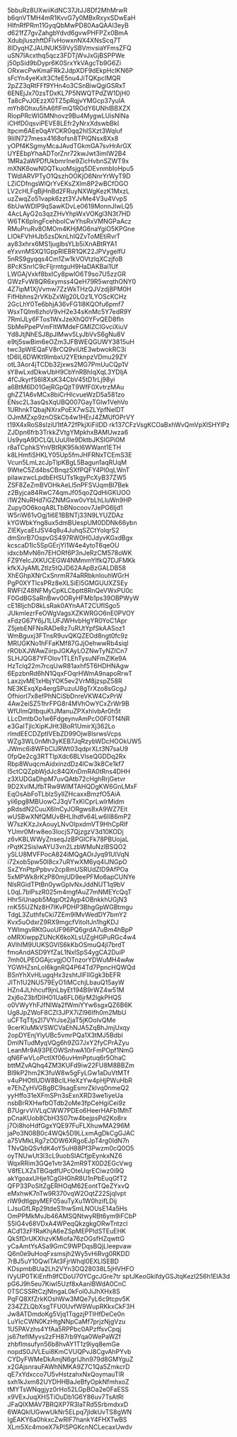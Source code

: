 5bbuRz8UXwiiKdNC37JtJJ8Df2MhMrwR
b6qnVTMH4mR1KvvG7y0MBxRxyxSDwEaH
HIfnRfPRm11GyqQbMwPD80AaQAAI3eyB
d621fZ7gvZahgbYdvd6gvwPHFPZx0BmA
XdubjluszhftDFlvHowxnNX4XNsScq7T
8IDyqHZJAUNUK59VySBVmvsiaYFmsZFQ
uSN7IAcxthq5qcz3FDTjWvJxGjBSPPWe
j50pSid9bDypr6K0SrxYkVAgcTb9G6Zi
ORxwcPwKmaFRk2JdpXDF9dEkpHclKN6P
sFcYn4yeKxlt3CfeE5nu4JiTQKpcIMQR
2pZZ3qRtFFf9YHn4o3CSnBiwQgiGSRxT
6ENEjJx70zsTDxKL7P5NWQTPdZW1DjH0
Ta8cPvJ0EzzX0TZ5pRqjvYMGcp37yuIA
mYh8Ohxu5hA6fIFmQ1ROdY6UNhlBBXZX
RlopPRcWIGMNhovz9Bu4MygwLUisNINa
iCHfD0qsviPEVE8LEfr2yNrxXdswbBkI
ltpcm6AEe0qAYCKR0qq2hISXzt3Wqluf
9liIN727mesx4168ofsn8TPIQNsx8Xx8
yOPf4KSgmyMcaJAvdTGkmGA7svHrArGX
UYEEbpYhaADTorZnr72kwJwt3imlW2B4
1MRa2aWPDfUkbmrIne9ZicHvbnSZWT9x
mXNK6owN0QTkuoMsjgq5DEvnmbIoHpu5
TWdlARVPTyO1QszhOOKjO6NnrYrWyT9D
LZiCDfngsWlQrYvEKsZXlm8P2wBCfOGO
LV2cHLFqBjHnBd2FRuyNXWgKezK1MxzL
uzZwqZo51vapk6zzt3YJvMe4V3u4VvpS
6bUwWDIP9qSawKDvLe0619MonnJIwLQ5
4AcLAyG2o3qzZHvYhpWxVOKgl3N3t7HD
W6TK6plngFcehboICwYhsRxVMNGPaAcz
RMuPruRv8OMOm4KHjMG6naYgiO5KPGne
LIOkFVhHJb5zsDknLhIQZvToMEtiRvrT
ay83xhrx6MS1juglbsYLb5iXnABtRYA1
eYxvnMSXQ1GppRIEBR1QK22JPVygelfU
5nRS9gyqqs4Cm1Zw1kVOVtzlqXCzjfoB
8PcKSnrlC9cFIjrmtguH9HaDAKBai1Uf
LWGAjVxkf8bxICy8pwlO6T9so7U5zzGR
GWzFvW8QR6xymss4QeH79R5wrqthONY0
4Z7ipM1XjVvmw7ZzWkTHzQJVzdj8PM0H
FifHbhns2rVKbZxWg20LOz1LYOScKCHz
2GcLhY0Te6bhjA36vFG1I8KQOfu6pmf7
WsxTQIm6zhoV9vH2e34sKnMc5Y7edR9Y
7RmlJLy6FTos1WxJzeXhQ0YFvQED8fln
SbMePpePVmFItWMdeFGMlZCIGvciXiuV
Yd8JtjNhESJ8pJlMwv5LyJbVvS6gNu8V
e9tj5swBim6eOZm3JFBWEQGUWY3815uH
twc3pWIEQaFV8rCQ9viUtE3wbwokRC3i
tD6lL6DWKt9lmbxU2YEtknpzVDmu29ZY
otL3Aor4jTCDb32jxws2MG7PmUuCQp1V
sY8wLxdDkwUbH9CbYnRBhIqXqL3YDIjA
4fCJkyrfS6I8XsK34CbV45tD1rLj98yi
a6BtM6D01GejRGpQjtT9WfF0XvtrzMAu
ghZZ1A6vMCx8biCrHlcvueWzD5a581zo
ENsc2L3asQsXqUBQ007GayTGlw1VehVo
1URhnkTQbajNXrxPoEX7wSZLYpfNelDT
OJmMZxp9znOSkCb4w1HErJ4ZMUfOPrVY
t19X4xRoS8sIziU1tfA72fPkjXiFiIDD
rk137CFzVsgKCOaBxhWvQmVpXlSHYlPz
ZJDpn6frb3TrkkZVtgYMpkhxBAMUwza6
Us9yqA9DCLQLUuUIle9DktbJKSIGPi0M
r8aTCphkSYnVBtRjK95lkI6WWant1ETH
k8LHmfiSHKLY05Up5fmJHFRNxTCEmS3E
Vcun5LmLzcJpTlpKBgL5Bagun1aqRUqM
9WteC5Zd4bsCBnqzSXfPQFY4Pl0qLWnT
pilawzwcLpdbEHSUTs1kgyPcXyB37ZW5
ZSF8ZeZmBVOHkAeLl5nPFSVJqmBl7Bek
z2Byjca84RwC74qmJf05qoZQdHiGKUOO
i1W2NuRHd7iGZNMGxw0vYbLhLluWn9HP
Zupy0O6koqA8LTbBNocoov7JePG6Ijd1
W5riW61vOgj1i6E1BBNTj33N9LYUZDAz
kYGWbkYng8ux5dmBUespUM0DDNk66ybn
ZIEKycaEtJSV4q8u4JuhqSZCtYolqrS2
dmSnrB7OspvGS497RW0H0JdyvKGxdBgx
kcscaD1lc5SpGErjYI1W4e4ytoT6qeOU
idxcbMvN6n7EHORf6P3nJeRzCM578oWK
FZ9YeIcJXKUCEGW4NMmmYlfkQ7DJFMKk
kfkXJyAMLZtIz5tQJD62AApBzGALDB58
XhEGhpXNrCxSnrmR74aRRbknIouhWGrH
PgP0XYTlcsPRz8eXLSiEl5GMGUUXZSEy
RWFlZ48NFMyCpKLCbptt8RnQeVWxPU0c
F0GdBGSaRnBwv0ORyHFMb1ps39OBPWyW
cE18ljchD8kLsRak0AYnAAT2CUfISgo5
JUkmlezrFeOWgVagsXZKWRGO6nE0PVOY
xFdzG67Y6jJ1LUFJWHvbHgYR0YoC1Apr
Z5jebENFNsRADe8z7uRUtYpfSkAASoz1
WmBguxj3FTnsR9uvQKQZEOd8ngt0fc9z
MRUGKNo1hFFaKMf87GJjOehwwRb4siqI
rRObXJWAwZiirpJGKAyLOZNwTyNZICn7
SLHJQG87YFOlov1TLEhTysuNFmZlKe9A
HzTclq22m7rcqUwR81axhf5T6HDHNAgw
6EpzbnRd6hN1QqxFOqrHWmA9napoRrwT
LaxzjvME1xHbjYOK5ev2VrM8jzspZ58R
NE3KExqXp4ergSPuzuU8gTrXzo8sGcgJ
OfhiorI7x8efPhNCiSbDnreVKW4CxPrW
4Aw2eiSZ51hrFPG8r4MVhOwYCxZrWr9B
WfUImQltbquKtJManuZPXxhlvbAr0h5t
LLcDmtbOo1w6FdgeynvAmPcO0F0Tf4NR
e3GaITjlcXipKJHt3BoR1UmirXj362Lo
rlmdEECDZptIVEbZD99Ojw8IsrwsVcps
WZg3WL0nMh3yKEB7JqRzybWDcHOOkUW5
JWmc6i8WFbClJRWt03qdprXLt3N7saU9
0fpQe2cg3RTTIpXdc6BLVlseQGDDq2Rx
Rbp8WuqcmAidxinzdDz4lCw3k8Ce1kf7
I5ctCQZpbWjdJc84QXnDmRA0tRns4DHH
z3XUDGaDhpM7uvQAtb72cHghRrjGetvr
9D2XvlMJfbTRw9WlMTAHQDgKW6GnLMxF
EqOsAbFoTLblzSylIZHcaxxBmzfO5AiA
yli6pg8MBUowCJ3qVTxKlCprLwlrMidm
pRdsdN2CuuX6InCyJORgws8xA9WZ7Eit
wUSBwXNfQMUvBHLIhdfv64Lw6Il86mP2
W7szKXzJxAouyLNvOIpxdmVT9HhCpRIf
YUmr0Mrw8eo3IocjS7QjzgzV3d10KODj
z6vKBLWWyZnseqJzBPGlCFk78PBUojaL
rPqtK2SisIwAYU3vn2LzbWMuNzlBSQO2
ySLU8MVFPocA824iMQgAOrJyq91UlVqN
i72xob5pw50l8cx7uRYwXM6yq4IJNGpO
SxZYnPtpPpbvv2cp8mUSRUdZID9AfPOa
5xMPWk8rKzP80mjUD9eePFMo6apCUNYe
NlsRGidTPtBn0ywGplvNxJddNUT1q9bV
L0qL7blPszR025m4mgfAuZ7mNMEYcQqT
Hhr5iUnapb5MqpOt2Ayp4OBnkkhUGjN3
rnK55UZNz8H7IKvPDHP3BhgGpWGBtmgu
TdgL3ZuthfsCki7ZEm9lMvWedDY7bmY2
Kvx5uOdxrZ9RX9mgcfVitoItJn1hgKDJ
YWlmgvRKtGuoUF96PQ6grdA7uBm4hBpP
oMRXiwppZUNcK6koXLsUZgHGPuRGc4w4
AVlhIM9UUKSGVlS6kKbOSmuQ4jl7brdT
fmoAndASD9YfZaL1NxISpS4ygCA2DuiP
7mh0LPEOGAjcvgjOOTnzorYDWuMH4wAw
YGWHZsnLoI6kgnRQ4P64Td7PpncHQWQd
BSnYhXvHLugqHx3zshtJIFIIGgk3bEFR
JITh1U2NU579EyO1iMCchjLbauQ15ayW
HZn4JLhhcuf9jnLbyEt194B9rWZ4w51M
2xj6oZ3bfDIHO1Ua6FL06jrM2lgkPHQS
o0VWyYhFJfNlWa2fWmiYYw6sgxQZ6B6K
Ug8JpZWoF8CZI3JPX7iZl96Ifh0m2MbU
uCFTqTfjs2l7VYrJse2jaT5jKOoIvQMe
9cerKIuMkVSWCVaEhNJA5ZqBhJmjUxqy
2opDYEnjYlyUBc5vmrPQa1X3tMJ5BdbI
DmINTudMyqVQg6h9ZG7JxY2fyCPrAZyu
LeanMr9A93PEOWSnhwA10rFmPOpf1NmG
qN6FwVLoPctIXf06uvHmPptuq6r5OhaC
bttMZvAQhq4ZM3KUFd9iw22FU8M8BBZm
Bl9kP2hm2K3fuW8w5gFyLGw1aDuVtMTf
v4uPHOtIUDW8BcILHeXzYw4pHjPWuHbR
e7EhZyHVGBgBC9sagEsmrZklvq0nmeQ2
yyHffo31eXFmSPn3sExnXRD3we1iyeUa
nsbBrRXHwfbOTdb2oMe3fpCeHgiCei9z
B7UgrvViVLqCWW7PDEo6HeerHAFb1MhT
pCnaKUob8CbH3S07tw4bejpsPd2Ko8rx
j7Oi8hoHdfGgxYQE97FuFLXhuwMA296M
jaPo3N08B0c4WQk5D9LLxmAgDkCgGJAC
a75VMkLRg7zODW6XRgoEJpT4rg0IdN7n
TNvQbQSvfdK4oY5uH88Pf3Pwzm0cQ0O5
oyTNUwUt3l3cL9uobSlACfjpEynkxNZ6
WqxRRim3GQe1vtr3A2mR9TX0D2EGcVwg
V8fELXZsTBGqdfUPcOteUqrECiwz0i9Q
akYgoaxUHje1CgGHGhR8U1nPbEuqGfT2
QFP33PoSItZgERHOqM62EontTQeZYxvQ
eMxhwK7nTw9R370vqW2OqtZ22Sjqlvpt
rIW9dtIgpyMEF05auTyXu1W0hzifLDij
LJsuGfLRp29tdeS1hwSmLNOUsE14a5Hs
OmPPMkMvJb46AMSQNtwyRBt6ym9iFCbP
S5lG4v68VDxA4WPeqQkzgkgORwTntzcl
ACd13zFfRaKhjA6eZSpMEPPldSTEuEHK
QkSfDrUKXhzvKMiofa76zOGsfHZqwttG
yCaAmtYsASa9GmC9WPDqsBQjLIeepvaw
Q6n0e9uHoqFxsmsjh2Wy5vHiRvg0RKDD
7rBJ5uY10QwlTAt3FjrWhqI0EXLlSEBD
KDspmbBUa2Lh2VYn3OQ28038L5jHVHFO
IVyUP0TKiEnfh9fCDoU70YCgcJGre7tr
sptJKeoGkifdyGSJtqKezI256h1ElA3d
pG6J9h5eu7Kiwl5Uzf8xAanIBWdA0CnC
0TSCSSRtCzjNIngaL0kFol0JiJhXHx8S
PqFQ8XfZrkKOshWw3MQe7yL6c9tcpv5K
234ZZLQbXsgTFU0UvfW9WupRKkxCkF3H
Jw8ATDmdoKg5Vjq1TqgzjPTIHfDeCe0n
LuYIcCWN0KzHtgNNpCaMf7prjzNjgVzu
1U5PAVzhs4YfAa5RPPbc0APzffsvCpqj
js67tefIMyvs2zFH87rb9Yqa0WePaWZf
zhbflmsufyn56b8hvAY1T1z9iyq8emGe
nopdS0JVLEui8KmCVUQPvJ8CgvAhPYvb
CYDyFWMeDkAmjN6grIJhn979d8GMYguZ
x2GAjsnrauFAWhNMKA9Z7C1Qa5ZmkcrD
qE7xYdxcco7U5vHstzahxNxQoymauTlR
sxh1kJxm82UYDHHBaJeBfyOpkNfmhxoZ
tMYTsWNqgjyz0rHo52LGpBOa2e0FaESS
x9VExJuqXHSTiOuDb1G6Y86uv7TsAtRl
JFaQlXMAV7BRQXP7R3laTRd5SrbmdxxD
6WAQklUGwwUkNr5ELpq7jIdkUvTS8gWN
IgEAKY6a0hkxcZwRIF7hankY4FHXTwBS
XLm5Xc4moeX7kPlSPGKcnNCLecaxUwdv
